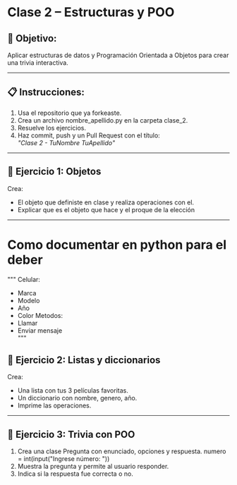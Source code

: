 # Clase 2 – Estructuras y POO

## 🎯 Objetivo:
Aplicar estructuras de datos y Programación Orientada a Objetos para crear una trivia interactiva.

---

## 📋 Instrucciones:

1. Usa el repositorio que ya forkeaste.
2. Crea un archivo nombre_apellido.py en la carpeta clase_2.
3. Resuelve los ejercicios.
4. Haz commit, push y un Pull Request con el título:\
   *"Clase 2 - TuNombre TuApellido"*

---

## 🧪 Ejercicio 1:   Objetos



Crea:
- El objeto que definiste en clase y realiza operaciones con el.
- Explicar que es el objeto que hace y el proque de la elección

---
# Como documentar en python para el deber
"""
Celular:
- Marca
- Modelo    
- Año
- Color
Metodos:
- Llamar
- Enviar mensaje    
"""

## 🧪 Ejercicio 2: Listas y diccionarios

Crea:
- Una lista con tus 3 películas favoritas.
- Un diccionario con nombre, genero, año.
- Imprime las operaciones.

---

## 🧪 Ejercicio 3: Trivia con POO

1. Crea una clase Pregunta con enunciado, opciones y respuesta.
numero = int(input("Ingrese número: "))
2. Muestra la pregunta y permite al usuario responder.
3. Indica si la respuesta fue correcta o no.